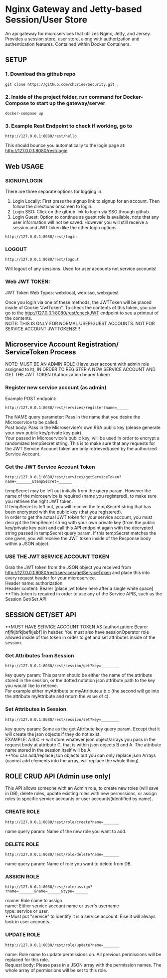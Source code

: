 # Nginx Gateway and Jetty-based Session/User Store
An api gateway for microservices that utilizes Nginx, Jetty, and Jersey. Provides a session store, user store, along with 
authorization and authentication features. Contained within Docker Containers.
## SETUP
### 1. Download this github repo
```
git clone https://github.com/ch3riee/Security.git .
```
### 2. Inside of the project folder, run command for Docker-Compose to start up the gateway/server
```
docker-compose up
```
### 3. Example Rest Endpoint to check if working, go to
```
http://127.0.0.1:8080/rest/hello
```
This should bounce you automatically to the login page at: http://127.0.0.1:8080/rest/login
## Web USAGE
### SIGNUP/LOGIN
There are three separate options for logging in. 
1) Login Locally: First press the signup link to signup for an account. Then follow the directions onscreen to login.
2) Login SSO: Click on the github link to login via SSO through github. 
3) Login Guest: Option to continue as guest role is available, note that any user information will not be saved. However
you will still receive a session and JWT token like the other login options.
```
http://127.0.0.1:8080/rest/login
```
### LOGOUT
```
http://127.0.0.1:8080/rest/logout
```
Will logout of any sessions. Used for user accounts not service accounts!
### Web JWT TOKEN:
JWT Token Web Types: web:local, web:sso, web:guest <br/>

Once you login via one of these methods, the JWTToken will be placed inside of Cookie "JwtToken". To check the contents of
this token, you can go to the http://127.0.0.1:8080/rest/checkJWT endpoint to see a printout of the contents.  <br/>
NOTE: THIS IS ONLY FOR NORMAL USER/GUEST ACCOUNTS. NOT FOR SERVICE ACCOUNT JWTTOKENS!!!! <br/>
## Microservice Account Registration/ ServiceToken Process
NOTE: MUST BE AN ADMIN ROLE (Have user account with admin role assigned to it), IN ORDER TO REGISTER A NEW SERVICE ACCOUNT AND GET THE JWT TOKEN (Authorization bearer token)
### Register new service account (as admin)
Example  POST endpoint:
```
http://127.0.0.1:8080/rest/services/register?name=_____
```
The NAME query parameter: Pass in the name that you desire the Microservice to be called.<br/>
Post body: Pass in the Microservice's own RSA public key (please generate your own public key/private key pair). <br/>
Your passed in Microservice's public key, will be used in order to encrypt a randomized tempSecret string. This is to make sure that any requests for the JWT Service Account token are only retrieved/used by the authorized Service Account. <br/>
### Get the JWT Service Account Token
```
http://127.0.0.1:8080/rest/services/getServiceToken?name=_______&tempSecret=______
```
  tempSecret may be left out initially from the query param. However the name of the microservice is required (name you registered), to make sure you retrieve the right JWT token. <br/>
  If tempSecret is left out, you will receive the tempSecret string that has been encrypted with the public key (that you registered). <br/>
  In order to get the actual JWT token for your service account, you must decrypt the tempSecret string with your own private key (from the public key/private key pair) and call this API endpoint again with the decrypted string passed in tempSecret query param. If this tempSecret matches the one given, you will receive the JWT token inside of the Response body within a JSON object. 

### USE THE JWT SERVICE ACCOUNT TOKEN
  Grab the JWT token from the JSON object you received from http://127.0.0.1:8080/rest/services/getServiceToken and place this into every
request header for your microservice. <br/>
Header name: authorization  
Header content: Bearer [place jwt token here after a single white space]  
**This token is required in order to use any of the Service APIS, such as the Session Get/Set API

## SESSION GET/SET API
**MUST HAVE SERVICE ACCOUNT TOKEN AS [authorization: Bearer nfjfkjbfkjbefkjebf] in header. You must also have sessionOperator role allowed inside of this token in order to get and set attributes inside of the session.
### Get Attributes from Session
```
http://127.0.0.1:8080/rest/session/get?key=________
```
key query param: This param should be either the name of the attribute stored in the session, or the dotted notation json attribute path to the key you would like to retrieve. <br/>
For example either myAttribute or myAttribute.a.b.c (the second will go into the attribute myAttribute and return the value of c). 

### Set Attributes in Session
```
http://127.0.0.1:8080/rest/session/set?key=________
```
key query param: Same as the get Attribute key query param. Except that it will create the json objects if they do not exist. <br/>
EXAMPLE: A.B.C -> will store whatever json object/arrays you pass in the request body at attribute C, that is within json objects B and A. The attribute name stored in the session itself will be A. <br/>
**You can add/replace json objects but you can only replace json Arrays (cannot add elements into the array, will replace the whole thing)

## ROLE CRUD API (Admin use only)
This API allows someone with an Admin role, to create new roles (will save in DB), delete roles, update existing roles with new permissions, or assign roles to specific service accounts or user accounts(identified by name).
### CREATE ROLE
```
http://127.0.0.1:8080/rest/role/create?name=_______
```
name query param: Name of the new role you want to add. 
### DELETE ROLE
```
http://127.0.0.1:8080/rest/role/delete?name=_______
```
name query param: Name of role you want to delete from DB.
### ASSIGN ROLE
```
http://127.0.0.1:8080/rest/role/assign?rname=_______&name=______&type=______
```
rname: Role name to assign  <br/>
name: Either service account name or user's username <br/>
type: service or user. <br/> **Must put "service" to identify it is a service account. Else it will always look in user accounts.
### UPDATE ROLE
``` 
http://127.0.0.1:8080/rest/role/update?name=_______
```
name: Role name to update permissions on. All previous permissions will be replaced for this role. <br/>
Request body: Please pass in a JSON array with the permission names. The whole array of permissions will be set to this role. <br/>


